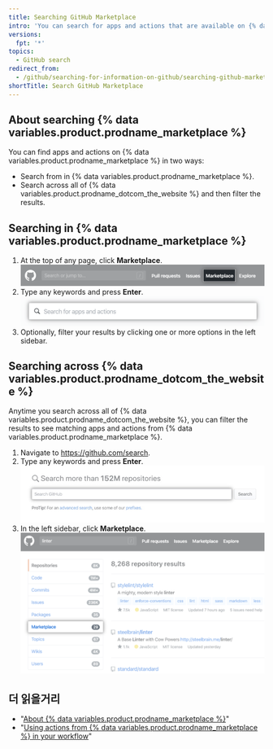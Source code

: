 ```yaml
---
title: Searching GitHub Marketplace
intro: 'You can search for apps and actions that are available on {% data variables.product.prodname_marketplace %}.'
versions:
  fpt: '*'
topics:
  - GitHub search
redirect_from:
  - /github/searching-for-information-on-github/searching-github-marketplace
shortTitle: Search GitHub Marketplace
---
```


## About searching {% data variables.product.prodname_marketplace %}

You can find apps and actions on {% data variables.product.prodname_marketplace %} in two ways:

- Search from in {% data variables.product.prodname_marketplace %}.
- Search across all of {% data variables.product.prodname_dotcom_the_website %} and then filter the results.

## Searching in {% data variables.product.prodname_marketplace %}

1. At the top of any page, click **Marketplace**. ![Marketplace link](/assets/images/help/search/marketplace-link.png)
2. Type any keywords and press **Enter**. ![Search for linter on {% data variables.product.prodname_marketplace %}](/assets/images/help/search/marketplace-apps-and-actions-search-field.png)
3. Optionally, filter your results by clicking one or more options in the left sidebar.

## Searching across {% data variables.product.prodname_dotcom_the_website %}

Anytime you search across all of {% data variables.product.prodname_dotcom_the_website %}, you can filter the results to see matching apps and actions from {% data variables.product.prodname_marketplace %}.

1. Navigate to https://github.com/search.
2. Type any keywords and press **Enter**. ![search field](/assets/images/help/search/search-field.png)
3. In the left sidebar, click **Marketplace**. ![Search results for linter with Marketplace side-menu option highlighted](/assets/images/help/search/marketplace-left-side-navigation.png)

## 더 읽을거리

- "[About {% data variables.product.prodname_marketplace %}](/github/customizing-your-github-workflow/about-github-marketplace)"
- "[Using actions from {% data variables.product.prodname_marketplace %} in your workflow](/actions/automating-your-workflow-with-github-actions/using-actions-from-github-marketplace-in-your-workflow)"
